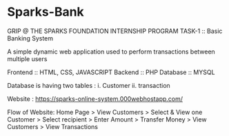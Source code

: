# Sparks-Bank

GRIP @ THE SPARKS FOUNDATION INTERNSHIP PROGRAM
TASK-1  :: Basic Banking System

A simple dynamic web application used to perform transactions between multiple users

Frontend  :: HTML, CSS, JAVASCRIPT
Backend   :: PHP
Database  :: MYSQL

Database is having two tables :
i. Customer
ii. transaction


Website : https://sparks-online-system.000webhostapp.com/ 

Flow of Website:  Home Page > View Customers > Select & View one Customer > Select recipient > Enter Amount > Transfer Money > View Customers > View Transactions
